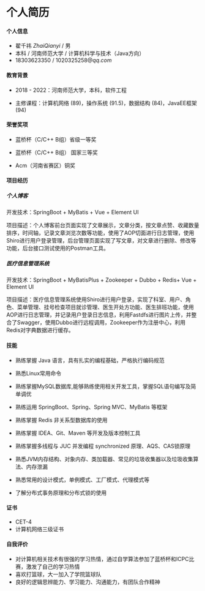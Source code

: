 # 个人简历

#### 个人信息

- 翟千祎 $Zhai Qianyi$ / 男 
- 本科 / 河南师范大学 / 计算机科学与技术（Java方向）
- $18303623350$ / $1020325258@qq.com$


#### 教育背景

- 2018 - 2022：河南师范大学，本科，软件工程


- 主修课程：计算机网络 (89)，操作系统 (91.5)，数据结构 (84)，JavaEE框架 (94)


#### 荣誉奖项

- 蓝桥杯（C/C++ B组）省级一等奖


- 蓝桥杯（C/C++ B组） 国家三等奖


- Acm（河南省赛区）铜奖



#### 项目经历

##### 个人博客

[](https://gitee.com/qylaile)

开发技术：SpringBoot + MyBatis + Vue + Element UI

项目描述：个人博客前台页面实现了文章展示，文章分类，按文章点赞、收藏数量排序，时间轴，记录文章浏览次数等功能，使用了AOP切面进行日志管理，使用Shiro进行用户登录管理，后台管理页面实现了写文章，对文章进行删除、修改等功能，后台接口测试使用的Postman工具。

##### 医疗信息管理系统

开发技术：SpringBoot + MyBatisPlus + Zookeeper + Dubbo + Redis+ Vue + Element UI

项目描述：医疗信息管理系统使用Shiro进行用户登录，实现了科室、用户、角色、菜单管理、挂号检查项目就诊管理、医生开处方功能、医生排班功能，使用AOP进行日志管理，并记录用户登录日志信息，利用Fastdfs进行图片上传，并整合了Swagger，使用Dubbo进行远程调用，Zookeeper作为注册中心，利用Redis对字典数据进行缓存。

#### 技能

- 熟练掌握 Java 语言，具有扎实的编程基础，严格执行编码规范


- 熟悉Linux常用命令
- 熟练掌握MySQL数据库,能够熟练使用相关开发工具，掌握SQL语句编写及简单调优
- 熟练运用 SpringBoot、Spring、Spring MVC、MyBatis 等框架
- 熟练掌握 Redis 非关系型数据库的使用
- 熟练掌握 IDEA、Git、Maven 等开发及版本控制工具
- 熟练掌握多线程与 JUC 并发编程 synchronized 原理、AQS、CAS锁原理
- 熟悉JVM内存结构、对象内存、类加载器、常见的垃圾收集器以及垃圾收集算法、内存泄漏
- 熟悉常用的设计模式，单例模式、工厂模式、代理模式等
- 了解分布式事务原理和分布式锁的使用

#### 证书

- CET-4
- 计算机网络三级证书

#### 自我评价

- 对计算机相关技术有很强的学习热情，通过自学算法参加了蓝桥杯和ICPC比赛，激发了自己的学习热情
- 喜欢打篮球，大一加入了学院篮球队
- 良好的逻辑思辨能力、学习能力、沟通能力，有团队合作精神